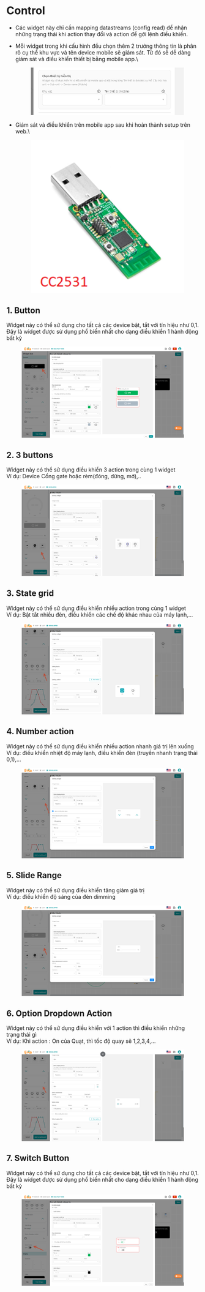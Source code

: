 # Control

* Các widget này chỉ cần mapping datastreams (config read) để nhận những trạng thái khi action thay đổi và action để gởi lệnh điều khiển.
*   Mỗi widget trong khi cấu hình đều chọn thêm 2 trường thông tin là phân rõ cụ thể khu vực và tên device mobile sẽ giám sát. Từ đó sẽ dễ dàng giám sát và điều khiển thiết bị bằng mobile app.\


    <figure><img src="../../../.gitbook/assets/image (205).png" alt=""><figcaption></figcaption></figure>
*   Giám sát và điều khiển trên mobile app sau khi hoàn thành setup trên web.\


    <figure><img src="../../../.gitbook/assets/image (70).png" alt=""><figcaption></figcaption></figure>

## 1. Button

Widget này có thể sử dụng cho tất cả các device bật, tắt với tín hiệu như 0,1. Đây là widget được sử dụng phổ biến nhất cho dạng điều khiển 1 hành động bất kỳ

<figure><img src="../../../.gitbook/assets/image (147).png" alt=""><figcaption></figcaption></figure>

## 2. 3 buttons

Widget này có thể sử dụng điều khiển 3 action trong cùng 1 widget\
Ví dụ: Device Cổng gate hoặc rèm(đóng, dừng, mở),..&#x20;

<figure><img src="../../../.gitbook/assets/image (63).png" alt=""><figcaption></figcaption></figure>

## 3. State grid

Widget này có thể sử dụng điều khiển nhiều action trong cùng 1 widget\
Ví dụ: Bật tắt nhiều đèn, điều khiển các chế độ khác nhau của máy lạnh,...

<figure><img src="../../../.gitbook/assets/image (172).png" alt=""><figcaption></figcaption></figure>

## 4. Number action

Widget này có thể sử dụng điều khiển nhiều action nhanh giá trị lên xuống\
Ví dụ: điều khiển nhiệt độ máy lạnh, điều khiển đèn (truyền nhanh trạng thái 0,1),...

<figure><img src="../../../.gitbook/assets/image (197).png" alt=""><figcaption></figcaption></figure>

## 5. Slide Range

Widget này có thể sử dụng điều khiển tăng giảm giá trị \
Ví dụ: điều khiển độ sáng của đèn dimming

<figure><img src="../../../.gitbook/assets/image (109).png" alt=""><figcaption></figcaption></figure>

## 6. Option Dropdown Action

Widget này có thể sử dụng điều khiển với 1 action thì điều khiển những trạng thái gì\
Ví dụ: Khi action : On của Quạt, thì tốc độ quay sẽ 1,2,3,4,...

<figure><img src="../../../.gitbook/assets/image (159).png" alt=""><figcaption></figcaption></figure>

## 7. Switch Button

Widget này có thể sử dụng cho tất cả các device bật, tắt với tín hiệu như 0,1. Đây là widget được sử dụng phổ biến nhất cho dạng điều khiển 1 hành động bất kỳ

<figure><img src="../../../.gitbook/assets/image (293).png" alt=""><figcaption></figcaption></figure>




